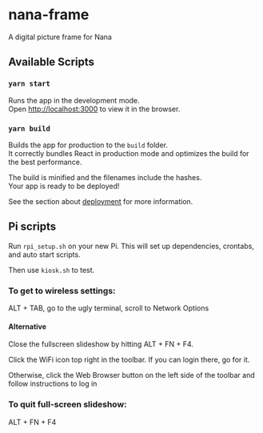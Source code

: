 # nana-frame

A digital picture frame for Nana

## Available Scripts

### `yarn start`

Runs the app in the development mode.<br />
Open [http://localhost:3000](http://localhost:3000) to view it in the browser.

### `yarn build`

Builds the app for production to the `build` folder.<br />
It correctly bundles React in production mode and optimizes the build for the best performance.

The build is minified and the filenames include the hashes.<br />
Your app is ready to be deployed!

See the section about [deployment](https://facebook.github.io/create-react-app/docs/deployment) for more information.

## Pi scripts

Run `rpi_setup.sh` on your new Pi. This will set up dependencies, crontabs, and auto start scripts.

Then use `kiosk.sh` to test.

### To get to wireless settings:

ALT + TAB, go to the ugly terminal, scroll to Network Options

#### Alternative

Close the fullscreen slideshow by hitting ALT + FN + F4.

Click the WiFi icon top right in the toolbar. If you can login there, go for it.

Otherwise, click the Web Browser button on the left side of the toolbar and follow instructions to log in

### To quit full-screen slideshow:

ALT + FN + F4

### 